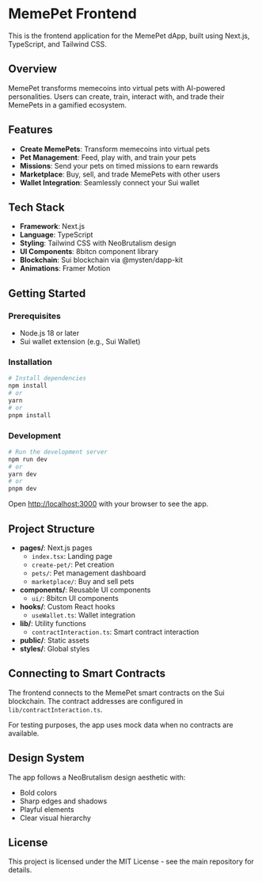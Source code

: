 # MemePet Frontend

This is the frontend application for the MemePet dApp, built using Next.js, TypeScript, and Tailwind CSS.

## Overview

MemePet transforms memecoins into virtual pets with AI-powered personalities. Users can create, train, interact with, and trade their MemePets in a gamified ecosystem.

## Features

- **Create MemePets**: Transform memecoins into virtual pets
- **Pet Management**: Feed, play with, and train your pets
- **Missions**: Send your pets on timed missions to earn rewards
- **Marketplace**: Buy, sell, and trade MemePets with other users
- **Wallet Integration**: Seamlessly connect your Sui wallet

## Tech Stack

- **Framework**: Next.js
- **Language**: TypeScript
- **Styling**: Tailwind CSS with NeoBrutalism design
- **UI Components**: 8bitcn component library
- **Blockchain**: Sui blockchain via @mysten/dapp-kit
- **Animations**: Framer Motion

## Getting Started

### Prerequisites

- Node.js 18 or later
- Sui wallet extension (e.g., Sui Wallet)

### Installation

```bash
# Install dependencies
npm install
# or
yarn
# or
pnpm install
```

### Development

```bash
# Run the development server
npm run dev
# or
yarn dev
# or
pnpm dev
```

Open [http://localhost:3000](http://localhost:3000) with your browser to see the app.

## Project Structure

- **pages/**: Next.js pages
  - `index.tsx`: Landing page
  - `create-pet/`: Pet creation
  - `pets/`: Pet management dashboard
  - `marketplace/`: Buy and sell pets
- **components/**: Reusable UI components
  - `ui/`: 8bitcn UI components
- **hooks/**: Custom React hooks
  - `useWallet.ts`: Wallet integration
- **lib/**: Utility functions
  - `contractInteraction.ts`: Smart contract interaction
- **public/**: Static assets
- **styles/**: Global styles

## Connecting to Smart Contracts

The frontend connects to the MemePet smart contracts on the Sui blockchain. The contract addresses are configured in `lib/contractInteraction.ts`.

For testing purposes, the app uses mock data when no contracts are available.

## Design System

The app follows a NeoBrutalism design aesthetic with:

- Bold colors
- Sharp edges and shadows
- Playful elements
- Clear visual hierarchy

## License

This project is licensed under the MIT License - see the main repository for details.
